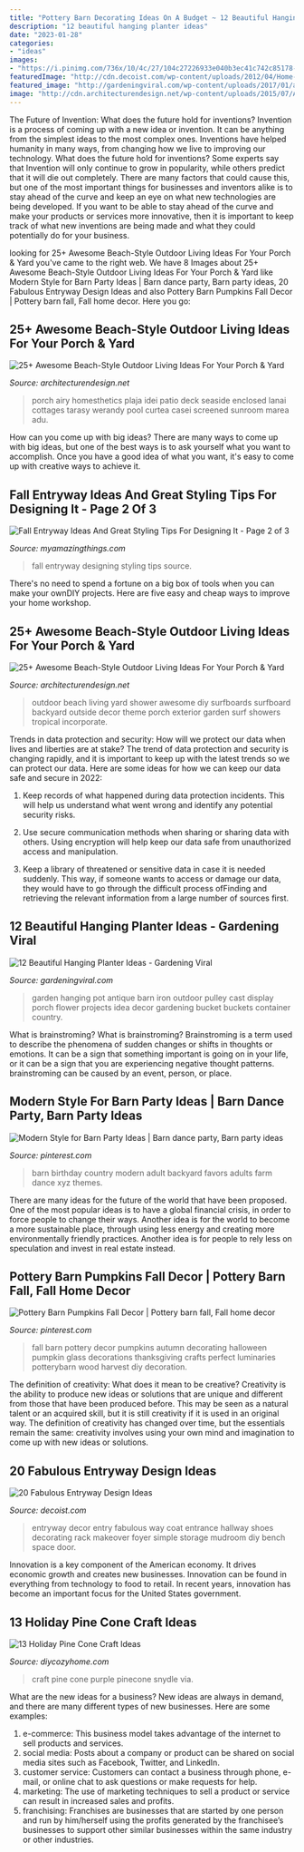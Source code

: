 ```yaml
---
title: "Pottery Barn Decorating Ideas On A Budget ~ 12 Beautiful Hanging Planter Ideas"
description: "12 beautiful hanging planter ideas"
date: "2023-01-28"
categories:
- "ideas"
images:
- "https://i.pinimg.com/736x/10/4c/27/104c27226933e040b3ec41c742c85178--fall-harvest-autumn-fall.jpg"
featuredImage: "http://cdn.decoist.com/wp-content/uploads/2012/04/Home-Remedies-Entryway-Makeover.jpg"
featured_image: "http://gardeningviral.com/wp-content/uploads/2017/01/acd85d06431d374096ca18a2cf7fb90a.jpg"
image: "http://cdn.architecturendesign.net/wp-content/uploads/2015/07/AD-Beach-Style-Outdoor-Living-Ideas-17.jpg"
---
```



The Future of Invention: What does the future hold for inventions?
Invention is a process of coming up with a new idea or invention. It can be anything from the simplest ideas to the most complex ones. Inventions have helped humanity in many ways, from changing how we live to improving our technology. What does the future hold for inventions? Some experts say that Invention will only continue to grow in popularity, while others predict that it will die out completely. There are many factors that could cause this, but one of the most important things for businesses and inventors alike is to stay ahead of the curve and keep an eye on what new technologies are being developed. If you want to be able to stay ahead of the curve and make your products or services more innovative, then it is important to keep track of what new inventions are being made and what they could potentially do for your business.

	

		
looking for 25+ Awesome Beach-Style Outdoor Living Ideas For Your Porch &amp; Yard you've came to the right web. We have 8 Images about 25+ Awesome Beach-Style Outdoor Living Ideas For Your Porch &amp; Yard like Modern Style for Barn Party Ideas | Barn dance party, Barn party ideas, 20 Fabulous Entryway Design Ideas and also Pottery Barn Pumpkins Fall Decor | Pottery barn fall, Fall home decor. Here you go:
		
    
## 25+ Awesome Beach-Style Outdoor Living Ideas For Your Porch &amp; Yard

<img loading=lazy src="https://cdn.architecturendesign.net/wp-content/uploads/2015/07/AD-Beach-Style-Outdoor-Living-Ideas-15.jpg" onerror="this.onerror=null;this.src='https://tse1.mm.bing.net/th?id=OIP.E_o2y7k7lQwUjtJROY5mOQHaGO&amp;pid=15.1';" alt="25+ Awesome Beach-Style Outdoor Living Ideas For Your Porch &amp; Yard">

_Source: architecturendesign.net_

>porch airy homesthetics plaja idei patio deck seaside enclosed lanai cottages tarasy werandy pool curtea casei screened sunroom marea adu. 

	

How can you come up with big ideas?
There are many ways to come up with big ideas, but one of the best ways is to ask yourself what you want to accomplish. Once you have a good idea of what you want, it's easy to come up with creative ways to achieve it.

    
## Fall Entryway Ideas And Great Styling Tips For Designing It - Page 2 Of 3

<img loading=lazy src="http://myamazingthings.com/wp-content/uploads/2017/10/fall-entryway-7-.jpg" onerror="this.onerror=null;this.src='https://tse3.mm.bing.net/th?id=OIP.lvyOdZ7yw-Zs65BP5EsxewDZEf&amp;pid=15.1';" alt="Fall Entryway Ideas And Great Styling Tips For Designing It - Page 2 of 3">

_Source: myamazingthings.com_

>fall entryway designing styling tips source. 

	

There's no need to spend a fortune on a big box of tools when you can make your ownDIY projects. Here are five easy and cheap ways to improve your home workshop.

    
## 25+ Awesome Beach-Style Outdoor Living Ideas For Your Porch &amp; Yard

<img loading=lazy src="http://cdn.architecturendesign.net/wp-content/uploads/2015/07/AD-Beach-Style-Outdoor-Living-Ideas-17.jpg" onerror="this.onerror=null;this.src='https://tse2.mm.bing.net/th?id=OIP.f4KXxdrTKzKC686p1PpgbAHaJ4&amp;pid=15.1';" alt="25+ Awesome Beach-Style Outdoor Living Ideas For Your Porch &amp; Yard">

_Source: architecturendesign.net_

>outdoor beach living yard shower awesome diy surfboards surfboard backyard outside decor theme porch exterior garden surf showers tropical incorporate. 

	

Trends in data protection and security: How will we protect our data when lives and liberties are at stake?
The trend of data protection and security is changing rapidly, and it is important to keep up with the latest trends so we can protect our data. Here are some ideas for how we can keep our data safe and secure in 2022:
1. Keep records of what happened during data protection incidents. This will help us understand what went wrong and identify any potential security risks.

2. Use secure communication methods when sharing or sharing data with others. Using encryption will help keep our data safe from unauthorized access and manipulation.

3. Keep a library of threatened or sensitive data in case it is needed suddenly. This way, if someone wants to access or damage our data, they would have to go through the difficult process ofFinding and retrieving the relevant information from a large number of sources first.


    
## 12 Beautiful Hanging Planter Ideas - Gardening Viral

<img loading=lazy src="http://gardeningviral.com/wp-content/uploads/2017/01/acd85d06431d374096ca18a2cf7fb90a.jpg" onerror="this.onerror=null;this.src='https://tse4.mm.bing.net/th?id=OIP.cFWjz7cSXIqaBVk1_R3stwHaNJ&amp;pid=15.1';" alt="12 Beautiful Hanging Planter Ideas - Gardening Viral">

_Source: gardeningviral.com_

>garden hanging pot antique barn iron outdoor pulley cast display porch flower projects idea decor gardening bucket buckets container country. 

	

What is brainstroming?
What is brainstroming? Brainstroming is a term used to describe the phenomena of sudden changes or shifts in thoughts or emotions. It can be a sign that something important is going on in your life, or it can be a sign that you are experiencing negative thought patterns. brainstroming can be caused by an event, person, or place.

    
## Modern Style For Barn Party Ideas | Barn Dance Party, Barn Party Ideas

<img loading=lazy src="https://i.pinimg.com/736x/7d/79/64/7d79646dc6882f09656c2a23d9e22d2c--backyard-birthday-party-for-adults-party-favors-for-adults.jpg" onerror="this.onerror=null;this.src='https://tse1.mm.bing.net/th?id=OIP.q8JVkGdtxlp5FwyDJ0g7cQHaLE&amp;pid=15.1';" alt="Modern Style for Barn Party Ideas | Barn dance party, Barn party ideas">

_Source: pinterest.com_

>barn birthday country modern adult backyard favors adults farm dance xyz themes. 

	

There are many ideas for the future of the world that have been proposed. One of the most popular ideas is to have a global financial crisis, in order to force people to change their ways. Another idea is for the world to become a more sustainable place, through using less energy and creating more environmentally friendly practices. Another idea is for people to rely less on speculation and invest in real estate instead.

    
## Pottery Barn Pumpkins Fall Decor | Pottery Barn Fall, Fall Home Decor

<img loading=lazy src="https://i.pinimg.com/736x/10/4c/27/104c27226933e040b3ec41c742c85178--fall-harvest-autumn-fall.jpg" onerror="this.onerror=null;this.src='https://tse1.mm.bing.net/th?id=OIP.j58y2nKoKavRD21xIiJsIAHaJ2&amp;pid=15.1';" alt="Pottery Barn Pumpkins Fall Decor | Pottery barn fall, Fall home decor">

_Source: pinterest.com_

>fall barn pottery decor pumpkins autumn decorating halloween pumpkin glass decorations thanksgiving crafts perfect luminaries potterybarn wood harvest diy decoration. 

	

The definition of creativity: What does it mean to be creative?
Creativity is the ability to produce new ideas or solutions that are unique and different from those that have been produced before. This may be seen as a natural talent or an acquired skill, but it is still creativity if it is used in an original way. The definition of creativity has changed over time, but the essentials remain the same: creativity involves using your own mind and imagination to come up with new ideas or solutions.

    
## 20 Fabulous Entryway Design Ideas

<img loading=lazy src="http://cdn.decoist.com/wp-content/uploads/2012/04/Home-Remedies-Entryway-Makeover.jpg" onerror="this.onerror=null;this.src='https://tse4.mm.bing.net/th?id=OIP.y5UQIPE_8gkl8mKl1bVnIgHaKX&amp;pid=15.1';" alt="20 Fabulous Entryway Design Ideas">

_Source: decoist.com_

>entryway decor entry fabulous way coat entrance hallway shoes decorating rack makeover foyer simple storage mudroom diy bench space door. 

	

Innovation is a key component of the American economy. It drives economic growth and creates new businesses. Innovation can be found in everything from technology to food to retail. In recent years, innovation has become an important focus for the United States government.

    
## 13 Holiday Pine Cone Craft Ideas

<img loading=lazy src="https://diycozyhome.com/wp-content/uploads/2017/10/purple-pinecone-craft.jpg" onerror="this.onerror=null;this.src='https://tse2.mm.bing.net/th?id=OIP.ubmX7MsWFQQzaXT_eTZYjAHaU3&amp;pid=15.1';" alt="13 Holiday Pine Cone Craft Ideas">

_Source: diycozyhome.com_

>craft pine cone purple pinecone snydle via. 

	

What are the new ideas for a business?
New ideas are always in demand, and there are many different types of new businesses. Here are some examples: 
1. e-commerce: This business model takes advantage of the internet to sell products and services. 
2. social media: Posts about a company or product can be shared on social media sites such as Facebook, Twitter, and LinkedIn. 
3. customer service: Customers can contact a business through phone, e-mail, or online chat to ask questions or make requests for help. 
4. marketing: The use of marketing techniques to sell a product or service can result in increased sales and profits. 
5. franchising: Franchises are businesses that are started by one person and run by him/herself using the profits generated by the franchisee’s businesses to support other similar businesses within the same industry or other industries.

